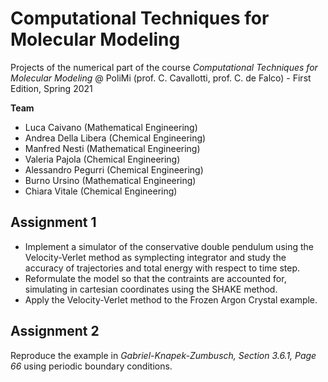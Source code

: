 # Computational Techniques for Molecular Modeling
Projects of the numerical part of the course *Computational Techniques for Molecular Modeling* @ PoliMi (prof. C. Cavallotti, prof. C. de Falco) - First Edition, Spring 2021

**Team**

* Luca Caivano (Mathematical Engineering)
* Andrea Della Libera (Chemical Engineering)
* Manfred Nesti (Mathematical Engineering)
* Valeria Pajola (Chemical Engineering)
* Alessandro Pegurri (Chemical Engineering)
* Burno Ursino (Mathematical Engineering)
* Chiara Vitale (Chemical Engineering)

## Assignment 1
* Implement a simulator of the conservative double pendulum using the Velocity-Verlet method as symplecting integrator and study the accuracy of trajectories and total energy with respect to time step.
* Reformulate the model so that the contraints are accounted for, simulating in cartesian coordinates using the SHAKE method.
* Apply the Velocity-Verlet method to the Frozen Argon Crystal example.

## Assignment 2
Reproduce the example in *Gabriel-Knapek-Zumbusch, Section 3.6.1, Page 66* using periodic boundary conditions.
